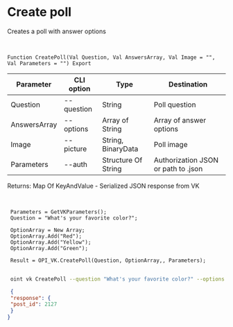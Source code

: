 ﻿---
sidebar_position: 4
---

# Create poll
 Creates a poll with answer options


<br/>


`Function CreatePoll(Val Question, Val AnswersArray, Val Image = "", Val Parameters = "") Export`

 | Parameter | CLI option | Type | Destination |
 |-|-|-|-|
 | Question | --question | String | Poll question |
 | AnswersArray | --options | Array of String | Array of answer options |
 | Image | --picture | String, BinaryData | Poll image |
 | Parameters | --auth | Structure Of String | Authorization JSON or path to .json |

 
 Returns: Map Of KeyAndValue - Serialized JSON response from VK

<br/>




```bsl title="Code example"
 Parameters = GetVKParameters();
 Question = "What's your favorite color?";
 
 OptionArray = New Array;
 OptionArray.Add("Red");
 OptionArray.Add("Yellow");
 OptionArray.Add("Green");
 
 Result = OPI_VK.CreatePoll(Question, OptionArray,, Parameters);
```
	


```sh title="CLI command example"
 
 oint vk CreatePoll --question "What's your favorite color?" --options "['Red','Yellow','Green']" --picture %picture% --auth %auth%

```

```json title="Result"
 {
 "response": {
 "post_id": 2127
 }
}
```
